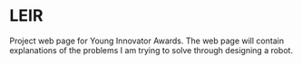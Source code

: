 # LEIR
Project web page for Young Innovator Awards.
The web page will contain explanations of the problems I am trying to solve through designing a robot.
